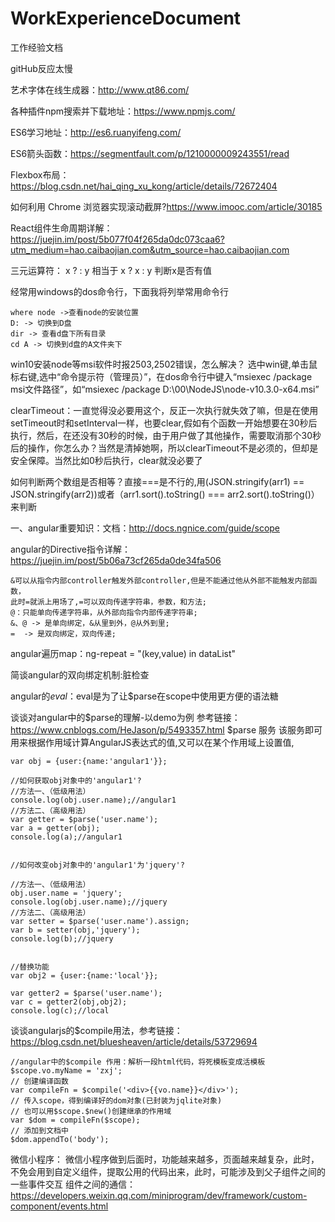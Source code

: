 # WorkExperienceDocument
工作经验文档

gitHub反应太慢

艺术字体在线生成器：http://www.qt86.com/

各种插件npm搜索并下载地址：https://www.npmjs.com/

ES6学习地址：http://es6.ruanyifeng.com/

ES6箭头函数：https://segmentfault.com/p/1210000009243551/read

Flexbox布局：https://blog.csdn.net/hai_qing_xu_kong/article/details/72672404

如何利用 Chrome 浏览器实现滚动截屏?https://www.imooc.com/article/30185

React组件生命周期详解：https://juejin.im/post/5b077f04f265da0dc073caa6?utm_medium=hao.caibaojian.com&utm_source=hao.caibaojian.com

三元运算符： x ? : y 相当于 x ? x : y 判断x是否有值

经常用windows的dos命令行，下面我将列举常用命令行
    
    where node ->查看node的安装位置
    D: -> 切换到D盘
    dir -> 查看d盘下所有目录
    cd A -> 切换到d盘的A文件夹下

win10安装node等msi软件时报2503,2502错误，怎么解决？
选中win键,单击鼠标右键,选中“命令提示符（管理员）”，在dos命令行中键入“msiexec /package msi文件路径”，如“msiexec /package D:\00\NodeJS\node-v10.3.0-x64.msi”

clearTimeout：一直觉得没必要用这个，反正一次执行就失效了嘛，但是在使用setTimeout时和setInterval一样，也要clear,假如有个函数一开始想要在30秒后执行，然后，在还没有30秒的时候，由于用户做了其他操作，需要取消那个30秒后的操作，你怎么办？当然是清掉她啊，所以clearTimeout不是必须的，但却是安全保障。当然比如0秒后执行，clear就没必要了

如何判断两个数组是否相等？直接===是不行的,用(JSON.stringify(arr1) == JSON.stringify(arr2))或者（arr1.sort().toString() === arr2.sort().toString()）来判断

一、angular重要知识：文档：http://docs.ngnice.com/guide/scope


angular的Directive指令详解：https://juejin.im/post/5b06a73cf265da0de34fa506

    &可以从指令内部controller触发外部controller,但是不能通过他从外部不能触发内部函数，
    此时=就派上用场了,=可以双向传递字符串，参数，和方法;
    @：只能单向传递字符串，从外部向指令内部传递字符串;
    &、@ -> 是单向绑定，&从里到外，@从外到里;
    =  -> 是双向绑定，双向传递;


angular遍历map：ng-repeat = "(key,value) in dataList"

简谈angular的双向绑定机制:脏检查

angular的$eval：$eval是为了让$parse在scope中使用更方便的语法糖

谈谈对angular中的$parse的理解-以demo为例 参考链接：https://www.cnblogs.com/HeJason/p/5493357.html
    $parse 服务 该服务即可用来根据作用域计算AngularJS表达式的值,又可以在某个作用域上设置值,
    
    
    var obj = {user:{name:'angular1'}};
    
    //如何获取obj对象中的'angular1'?
    //方法一、（低级用法）
    console.log(obj.user.name);//angular1
    //方法二、（高级用法）
    var getter = $parse('user.name');
    var a = getter(obj);
    console.log(a);//angular1


    //如何改变obj对象中的'angular1'为'jquery'?

    //方法一、（低级用法）
    obj.user.name = 'jquery';
    console.log(obj.user.name);//jquery
    //方法二、（高级用法）
    var setter = $parse('user.name').assign;
    var b = setter(obj,'jquery');
    console.log(b);//jquery


    //替换功能
    var obj2 = {user:{name:'local'}};

    var getter2 = $parse('user.name');
    var c = getter2(obj,obj2);
    console.log(c);//local
    
谈谈angularjs的$compile用法，参考链接：https://blog.csdn.net/bluesheaven/article/details/53729694

    //angular中的$compile 作用：解析一段html代码，将死模板变成活模板
    $scope.vo.myName = 'zxj';
    // 创建编译函数
    var compileFn = $compile('<div>{{vo.name}}</div>');
    // 传入scope，得到编译好的dom对象(已封装为jqlite对象)
    // 也可以用$scope.$new()创建继承的作用域
    var $dom = compileFn($scope);
    // 添加到文档中
    $dom.appendTo('body');
    
    
    
    
    
微信小程序：
微信小程序做到后面时，功能越来越多，页面越来越复杂，此时，不免会用到自定义组件，提取公用的代码出来，此时，可能涉及到父子组件之间的一些事件交互
组件之间的通信：https://developers.weixin.qq.com/miniprogram/dev/framework/custom-component/events.html
    
